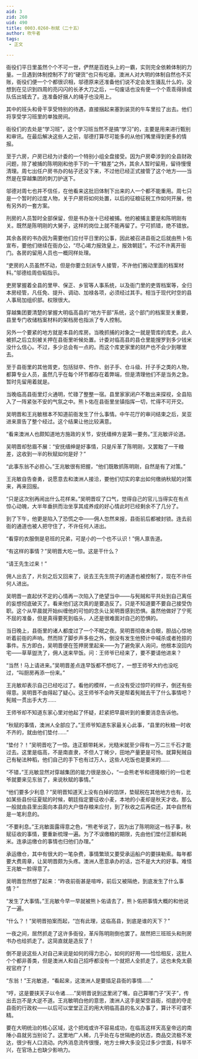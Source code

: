 ```yaml
---
aid: 3
zid: 260
uid: 490
title: 0003.0260-秋赋（二十五）
author: 吹牛者
tags: 
 - 正文

---
```




  衙役们平日里虽然个个不可一世，俨然是百姓头上的一霸，实则完全依赖体制的力量。一旦遇到体制控制不了的“硬货”也只有吃瘪。澳洲人对大明的体制自然也不买账，衙役们便一个个都很识相，邬德原来还准备他们说不定会发生骚乱什么的，没想到在见识到四周的亮闪闪的长矛大刀之后，一句废话也没有便一个个乖乖得排成队伍出城去了。连准备好捆人的绳子也没用上。

  其中的班头和骨干享受特别的待遇，直接捆起来塞到装货的牛车里拉了出去。他们将享受学习班里的单独房间。

  衙役们的去处是“学习班”，这个学习班当然不是搞“学习”的，主要是用来进行甄别和审讯。在最后解决这些人之前，邬德打算尽可能多的从他们嘴里得到更多的情报。

  至于六房，户房已经为计委的一个特别小组全盘接受。因为户房牵涉到的全县财政问题，除了被捕的陈明刚和他手下的一干“粮差”之外，其余人暂时留用，留待慢慢清理。周七出任户房书办的帖子还没下来，不过他已经正式接管了这个地方——当然是在穿越集团的刺刀护送下。

  邬德对周七也并不信任，在他看来这批旧体制下出来的人一个都不能重用。周七只是一个暂时的过度人物，关于户房将如何处置，以后的征粮征税工作如何开展，他有另外的一套方案。

  刑房的人员暂时全部保留，但是书办张十已经被捕。他的被捕主要是和陈明刚有关。既然是陈明刚的大舅子，这样的岗位上就不能再留了。宁可抓错，绝不错放。

  其余各房的书办因为需要他们应付平日里的公事，因此被召进县衙之后就由熊卜佑宣布，要他们继续在衙办公，“尽心竭力报效皇上，报效朝廷”。不过不许离开衙门。各房的留用人员也一概同样处理。

  “吏房的人员虽然不动，但是你要立刻派专人接管，不许他们搬动里面的档案材料。”邬德给周伯韬指示。

  吏房掌握着全县的里甲、保正、乡官等人事系统，以及衙门里的吏胥档案等，全归本房经管，凡任免、提升、调动、加禄各项，必须经过其手。相当于现代时空的县人事局加组织部。权限很大。

  穿越集团要清楚的掌握大明临高县的“地方干部”系统，这个部门的档案至关重要，县里专门收储档案材料的架档房也指派了专人控制。

  另外一个要紧的地方就是本县的库房。当晚抓捕的对象之一就是管库的库吏。此人被抓之后立刻被关押在县衙里听候处置。计委对临高县的县仓里能搜罗到多少钱米没什么信心。不过，多少总会有一点的。而这个库吏家里的财产也不会少到哪里去。

  至于县衙里的其他胥吏，包括狱卒、仵作、刽子手、仓斗级、扦子手之类的人物，都算专业人员，虽然几乎在每个环节都存在着弊端，但是清理他们不是当务之急。暂时先留用着就是。

  当晚临高县衙里灯火通明，忙碌了整整一宿。县里家家闭户不敢出来探视，全县陷入了一阵紧张不安的气氛之中。熊卜佑在县衙里坐镇指挥一切，忙得不可开交。

  吴明晋和王兆敏根本不知道前衙发生了什么事情。中午花厅的审问结束之后，吴亚进来禀告了整个经过。这个结果让他比较满意。

  “看来澳洲人也颇知道地方施政的关节，安抚缙绅方是第一要务。”王兆敏评论道。

  吴明晋却愁眉不展：“安抚缙绅是好事情，只是斥革了陈明刚，又罢黜了一干粮差，这收到一半的秋赋如何是好？”

  “此事东翁不必担心。”王兆敏很有把握，“他们既敢抓陈明刚，自然是有了对策。”

  王兆敏自告奋勇，说愿意去和澳洲人接洽，要他们切实的拿出如何缴纳秋赋的对策来，再来回报。

  “只是这次别再闹出什么花样来。”吴明晋叹了口气，觉得自己的官儿当得实在有点惊心动魄，大半年垂拱而治坐享其成养成的好心情此时已经剩余不了几分了。

  到了下午，他更是陷入了恐慌之中——佣人忽然来报，县衙前后都被封锁。连去前衙的通道也被人把守住了，不许任何人进出。

  “看穿的衣服倒是皂班的兄弟，可是小的一个也不认识！”佣人禀告道。

  “有这样的事情？”吴明晋大吃一惊。这是干什么？

  “请王先生过来！”

  佣人出去了，片刻之后又回来了，说去王先生院子的通道也被控制了，现在不许任何人进出。

  吴明晋一直起伏不定的心情再一次陷入了绝望当中——与髡贼和平共处到自己离任的妄想彻底破灭了。看来他们这次真的是要造反了。只是不知道要不要自己接受伪职。这个从早晨就开始纠缠他的可怕的念头让吴明晋感到恐惧。虽然他做好了宁死不屈的准备，但是真得要死到临头，人还是很难面对自己的恐惧的。

  当日晚上，县衙里的诸人都度过了一个不眠之夜。吴明晋彻夜未合眼，胆战心惊地听着前衙的声响。然而除了脚步声多些之外，倒没有发生他预计中喊杀或者抢掠的事件。东方即白，吴明晋便在签押房里起来——为了避免家人询问，他根本没回内宅——草草盥洗了，佣人送来早饭。问：王师爷已经来了，要不要请他进来？

  “当然！马上请进来。”吴明晋差点连早饭都不想吃了，一想王师爷大约也没吃过，“叫厨房再添一份来。”

  王兆敏却表示自己已经吃过了。看他的模样，一点没有受过惊吓的样子，倒还有些得意。吴明晋不由得起了疑心。这王师爷不会昨天是帮着髡贼去干了什么事情吧？髡贼一贯出手大方……

  王师爷却不知道东家心里对他起了怀疑，赶紧把早晨听到的重要消息告诉他。

  “秋赋的事情，澳洲人全部应了。”王师爷知道东家最关心此事，“县里的秋粮一时收不齐的，就由他们垫付……”

  “垫付？！”吴明晋吃了一惊。连正额带耗米，光糙米就至少得有一万二三千石才能过去。这里是临高，不是南直隶，不但人丁稀少，田地产量更是可怜。就算髡贼自己有秘法种稻，他们自己的手下也有过万人，这些人吃饭也是要米的……

  “不错，”王兆敏显然对穿越集团的能力很是放心，“一会熊老爷和德隆粮行的一位老爷就要来见东翁了，来说秋赋的事情。”

  “他们要多少利息？”吴明晋知道天上没有白掉的馅饼，垫赋税在其他地方也有，比如某些县份征夏赋的时候，朝廷指定要征收小麦，本地的小麦却是秋天才收。那么一般就由县里出面向本县的大户借存粮来应付，到了秋收之后再偿还，其中自然有是一笔利息的。

  “不要利息。”王兆敏面露得意之色，“熊老爷说了，因为出了陈明刚这一档子事，秋赋征收的事情，要重新梳理一遍。为了不误缴粮的期限，先由他们垫付正额和耗米。连承运缴仓的事情也归他们办理。”

  承运缴仓，其中有很大的一笔杂费，事情繁琐又要受承运船户的要挟勒索。每年都要大费周章，让吴明晋颇为头疼。澳洲人愿意承办的话，岂不是大大的好事。难怪王兆敏一脸得意了。

  吴明晋忽然想了起来：“昨夜前衙甚是喧哗，前后又被隔绝，到底发生了什么事情？”

  “发生了大事情。”王兆敏今早一早就被熊卜佑请去了，熊卜佑把事情大概的和他说了一遍。

  “什么？！”吴明晋拍案而起，“岂有此理，这临高县，到底是谁的天下？”

  一夜之间，居然抓走了这许多衙役，革斥陈明刚倒也罢了。居然把三班班头和刑房书办也给抓走了。这简直就是造反了！

  倒不是说这些人对自己来说是如何的得力忠心，如何的好用——恰恰相反，这批人个个都非善类，但是澳洲人和自己招呼都没有一个就把人全抓走了，这也未免太藐视官府了！

  “东翁！”王兆敏道，“看起来，这澳洲人是要插足县衙的事情……”

  “哼，这是要挟天子以令诸……”吴明晋说到这里闭了嘴，自己算哪门子“天子”，传出去岂不是大逆不道。王兆敏明白他的意思，澳洲人这手是架空县衙，彻底的夺走县衙的行政权——以后可以堂堂正正的用大明临高县的名义办事了，算计不可谓不精。

  要在大明统治的核心区域，这个把戏或许不容易成功，在临高这样天高皇帝远的南陲小县就另当别论了。这里地广人稀，几乎处在与世隔绝的状态，商品交流极不发达，很少有人口流动。内外消息流传很慢，地方士绅大多没见过多少世面，科举不兴，在官场上也缺少影响力。


